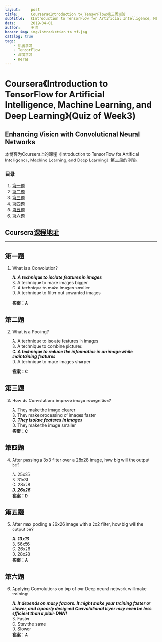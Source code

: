 ```yaml
---
layout:     post
title:      Coursera《Introduction to TensorFlow》第三周测验
subtitle:   《Introduction to TensorFlow for Artificial Intelligence, Machine Learning, and Deep Learning》第三周(Enhancing Vision with Convolutional Neural Networks)的测验答案
date:       2019-04-01
author:     王沛
header-img: img/introduction-to-tf.jpg
catalog: true
tags:
    - 机器学习
    - TensorFlow
    - 深度学习
    - Keras
---
```



# Coursera《Introduction to TensorFlow for Artificial Intelligence, Machine Learning, and Deep Learning》(Quiz of Week3)

Enhancing Vision with Convolutional Neural Networks  
--
本博客为Coursera上的课程《Introduction to TensorFlow for Artificial Intelligence, Machine Learning, and Deep Learning》第三周的测验。



### 目录

1. [第一题](#1) 
2. [第二题](#2) 
3. [第三题](#3) 
4. [第四题](#4) 
5. [第五题](#5) 
6. [第六题](#6) 



Coursera[课程地址](https://www.coursera.org/learn/introduction-tensorflow/)  
--
---

<h2 id="1">第一题</h2>

1. What is a Convolution?  

	***A. A technique to isolate features in images***  
	B. A technique to make images bigger  
	C. A technique to make images smaller  
	D. A technique to filter out unwanted images  

	**答案：A**

<h2 id="2">第二题</h2>

2. What is a Pooling?

	A. A technique to isolate features in images  
	B. A technique to combine pictures  
	***C. A technique to reduce the information in an image while maintaining features***  
	D. A technique to make images sharper  
	
	**答案：C**

<h2 id="3">第三题</h2>

3. How do Convolutions improve image recognition?

	A. They make the image clearer  
	B. They make processing of images faster  
	***C. They isolate features in images***  
	D. They make the image smaller  
	**答案：C**  

<h2 id="4">第四题</h2>

4. After passing a 3x3 filter over a 28x28 image, how big will the output be?

	A. 25x25  
	B. 31x31  
	C. 28x28  
	***D. 26x26***  
	**答案：D**  

<h2 id="5">第五题</h2>

5. After max pooling a 26x26 image with a 2x2 filter, how big will the output be?  


	***A. 13x13***  
	B. 56x56  
	C. 26x26  
	D. 28x28  
	**答案：A**  

<h2 id="6">第六题</h2>

6. Applying Convolutions on top of our Deep neural network will make training:

	***A. It depends on many factors. It might make your training faster or slower, and a poorly designed Convolutional layer may even be less efficient than a plain DNN!***  
	B. Faster  
	C. Stay the same  
	D. Slower  
	**答案**：**A**  

